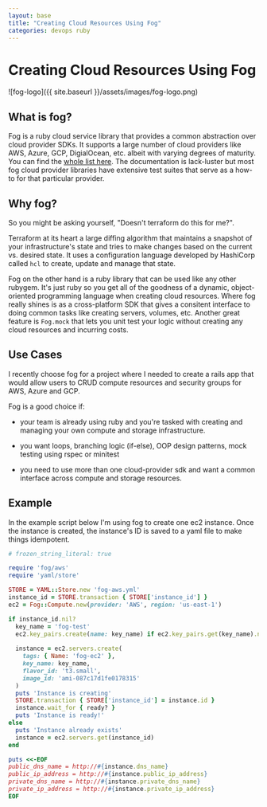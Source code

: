 ```yaml
---
layout: base
title: "Creating Cloud Resources Using Fog"
categories: devops ruby
---
```


# Creating Cloud Resources Using Fog

![fog-logo]({{ site.baseurl }}/assets/images/fog-logo.png)

## What is fog?

Fog is a ruby cloud service library that provides a common abstraction over cloud provider SDKs. It supports a large number of cloud providers like AWS, Azure, GCP, DigialOcean, etc. albeit with varying degrees of maturity. You can find the [whole list here](https://fog.io/about/provider_documentation.html). The documentation is lack-luster but most fog cloud provider libraries have extensive test suites that serve as a how-to for that particular provider.

## Why fog?

So you might be asking yourself, "Doesn't terraform do this for me?".

Terraform at its heart a large diffing algorithm that maintains a snapshot of your infrastructure's state and tries to make changes based on the current vs. desired state. It uses a configuration language developed by HashiCorp called `hcl` to create, update and manage that state.

Fog on the other hand is a ruby library that can be used like any other rubygem. It's just ruby so you get all of the goodness of a dynamic, object-oriented programming language when creating cloud resources. Where fog really shines is as a cross-platform SDK that gives a consitent interface to doing common tasks like creating servers, volumes, etc. Another great feature is `Fog.mock` that lets you unit test your logic without creating any cloud resources and incurring costs.

## Use Cases

I recently choose fog for a project where I needed to create a rails app that would allow users to CRUD compute resources and security groups for AWS, Azure and GCP.

Fog is a good choice if:

- your team is already using ruby and you're tasked with creating and managing your own compute and storage infrastructure.

- you want loops, branching logic (if-else), OOP design patterns, mock testing using rspec or minitest

- you need to use more than one cloud-provider sdk and want a common interface across compute and storage resources.


## Example

In the example script below I'm using fog to create one ec2 instance. Once the instance is created, the instance's ID is saved to a yaml file to make things idempotent.

```ruby
# frozen_string_literal: true

require 'fog/aws'
require 'yaml/store'

STORE = YAML::Store.new 'fog-aws.yml'
instance_id = STORE.transaction { STORE['instance_id'] }
ec2 = Fog::Compute.new(provider: 'AWS', region: 'us-east-1')

if instance_id.nil?
  key_name = 'fog-test'
  ec2.key_pairs.create(name: key_name) if ec2.key_pairs.get(key_name).nil?
  
  instance = ec2.servers.create(
    tags: { Name: 'fog-ec2' },
    key_name: key_name,
    flavor_id: 't3.small',
    image_id: 'ami-087c17d1fe0178315'
  )
  puts 'Instance is creating'
  STORE.transaction { STORE['instance_id'] = instance.id }
  instance.wait_for { ready? }
  puts 'Instance is ready!'
else
  puts 'Instance already exists'
  instance = ec2.servers.get(instance_id)
end

puts <<-EOF
public_dns_name = http://#{instance.dns_name}
public_ip_address = http://#{instance.public_ip_address}
private_dns_name = http://#{instance.private_dns_name}
private_ip_address = http://#{instance.private_ip_address}
EOF

```
